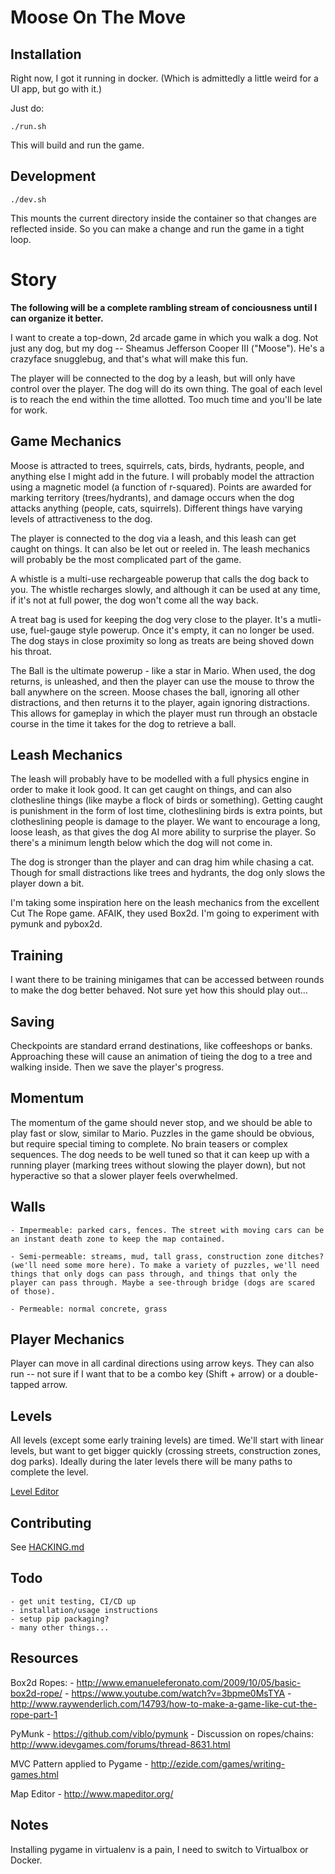 Moose On The Move
=================

Installation
------------
Right now, I got it running in docker. (Which is admittedly a little weird for a UI app, but go with it.)

Just do:
```
./run.sh
```

This will build and run the game.

Development
-----------
```
./dev.sh
```
This mounts the current directory inside the container so that changes are reflected inside. So you can make a change and run the game in a tight loop.


Story
=====

**The following will be a complete rambling stream of conciousness until I can organize it better.**

I want to create a top-down, 2d arcade game in which you walk a dog.  Not just any dog, but my dog -- Sheamus Jefferson Cooper III ("Moose"). He's a crazyface snugglebug, and that's what will make this fun.

The player will be connected to the dog by a leash, but will only have control over the player. The dog will do its own thing. The goal of each level is to reach the end within the time allotted. Too much time and you'll be late for work.

Game Mechanics
--------------
Moose is attracted to trees, squirrels, cats, birds, hydrants, people, and anything else I might add in the future. I will probably model the attraction using a magnetic model (a function of r-squared). Points are awarded for marking territory (trees/hydrants), and damage occurs when the dog attacks anything (people, cats, squirrels).  Different things have varying levels of attractiveness to the dog.

The player is connected to the dog via a leash, and this leash can get caught on things.  It can also be let out or reeled in.  The leash mechanics will probably be the most complicated part of the game.

A whistle is a multi-use rechargeable powerup that calls the dog back to you. The whistle recharges slowly, and although it can be used at any time, if it's not at full power, the dog won't come all the way back.

A treat bag is used for keeping the dog very close to the player.  It's a mutli-use, fuel-gauge style powerup. Once it's empty, it can no longer be used.  The dog stays in close proximity so long as treats are being shoved down his throat.

The Ball is the ultimate powerup - like a star in Mario. When used, the dog returns, is unleashed, and then the player can use the mouse to throw the ball anywhere on the screen.  Moose chases the ball, ignoring all other distractions, and then returns it to the player, again ignoring distractions. This allows for gameplay in which the player must run through an obstacle course in the time it takes for the dog to retrieve a ball.

Leash Mechanics
---------------
The leash will probably have to be modelled with a full physics engine in order to make it look good. It can get caught on things, and can also clothesline things (like maybe a flock of birds or something).  Getting caught is punishment in the form of lost time, clotheslining birds is extra points, but clotheslining people is damage to the player.  We want to encourage a long, loose leash, as that gives the dog AI more ability to surprise the player.  So there's a minimum length below which the dog will not come in.

The dog is stronger than the player and can drag him while chasing a cat.  Though for small distractions like trees and hydrants, the dog only slows the player down a bit.

I'm taking some inspiration here on the leash mechanics from the excellent Cut The Rope game. AFAIK, they used Box2d. I'm going to experiment with pymunk and pybox2d.

Training
--------
I want there to be training minigames that can be accessed between rounds to make the dog better behaved.  Not sure yet how this should play out...

Saving
------
Checkpoints are standard errand destinations, like coffeeshops or banks. Approaching these will cause an animation of tieing the dog to a tree and walking inside. Then we save the player's progress.

Momentum
--------
The momentum of the game should never stop, and we should be able to play fast or slow, similar to Mario. Puzzles in the game should be obvious, but require special timing to complete.  No brain teasers or complex sequences. The dog needs to be well tuned so that it can keep up with a running player (marking trees without slowing the player down), but not hyperactive so that a slower player feels overwhelmed.

Walls
-----
    - Impermeable: parked cars, fences. The street with moving cars can be an instant death zone to keep the map contained.

    - Semi-permeable: streams, mud, tall grass, construction zone ditches? (we'll need some more here). To make a variety of puzzles, we'll need things that only dogs can pass through, and things that only the player can pass through. Maybe a see-through bridge (dogs are scared of those).

    - Permeable: normal concrete, grass

Player Mechanics
----------------
Player can move in all cardinal directions using arrow keys. They can also run -- not sure if I want that to be a combo key (Shift + arrow) or a double-tapped arrow.

Levels
------
All levels (except some early training levels) are timed. We'll start with linear levels, but want to get bigger quickly (crossing streets, construction zones, dog parks).  Ideally during the later levels there will be many paths to complete the level.

[Level Editor](http://www.mapeditor.org/)


Contributing
------------
See [HACKING.md](HACKING.md)


Todo
----
    - get unit testing, CI/CD up
    - installation/usage instructions
    - setup pip packaging?
    - many other things...


Resources
---------
Box2d Ropes:
    - http://www.emanueleferonato.com/2009/10/05/basic-box2d-rope/
    - https://www.youtube.com/watch?v=3bpme0MsTYA
    - http://www.raywenderlich.com/14793/how-to-make-a-game-like-cut-the-rope-part-1

PyMunk
    - https://github.com/viblo/pymunk
    - Discussion on ropes/chains: http://www.idevgames.com/forums/thread-8631.html

MVC Pattern applied to Pygame
    - http://ezide.com/games/writing-games.html

Map Editor
    - http://www.mapeditor.org/

Notes
-----

Installing pygame in virtualenv is a pain, I need to switch to Virtualbox or Docker.


